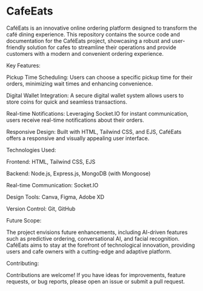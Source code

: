 # CafeEats
CaféEats is an innovative online ordering platform designed to transform the café dining experience. 
This repository contains the source code and documentation for the CaféEats project, showcasing a robust and user-friendly solution for cafes to streamline their operations and provide customers with a modern and convenient ordering experience.

Key Features:

Pickup Time Scheduling: Users can choose a specific pickup time for their orders, minimizing wait times and enhancing convenience.

Digital Wallet Integration: A secure digital wallet system allows users to store coins for quick and seamless transactions.

Real-time Notifications: Leveraging Socket.IO for instant communication, users receive real-time notifications about their orders.

Responsive Design: Built with HTML, Tailwind CSS, and EJS, CaféEats offers a responsive and visually appealing user interface.

Technologies Used:

Frontend: HTML, Tailwind CSS, EJS

Backend: Node.js, Express.js, MongoDB (with Mongoose)

Real-time Communication: Socket.IO

Design Tools: Canva, Figma, Adobe XD

Version Control: Git, GitHub

Future Scope:

The project envisions future enhancements, including AI-driven features such as predictive ordering, conversational AI, and facial recognition. CaféEats aims to stay at the forefront of technological innovation, providing users and cafe owners with a cutting-edge and adaptive platform.

Contributing:

Contributions are welcome! If you have ideas for improvements, feature requests, or bug reports, please open an issue or submit a pull request.
